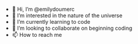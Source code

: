 - 👋 Hi, I’m @emilydoumerc
- 👀 I’m interested in the nature of the universe
- 🌱 I’m currently learning to code
- 💞️ I’m looking to collaborate on beginning coding 
- 📫 How to reach me 

<!---
emilydoumerc/emilydoumerc is a ✨ special ✨ repository because its `README.md` (this file) appears on your GitHub profile.
You can click the Preview link to take a look at your changes.
--->
